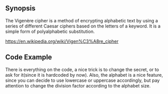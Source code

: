 ## Synopsis

The Vigenère cipher is a method of encrypting alphabetic text by using a series of different Caesar ciphers based on the letters of a keyword. It is a simple form of polyalphabetic substitution.

https://en.wikipedia.org/wiki/Vigen%C3%A8re_cipher

## Code Example

There is everything on the code, a nice trick is to change the secret, or to ask for it(since it is hardcoded by now). Also, the alphabet is a nice feature, since you can decide to use lowercase or uppercase accordingly, but pay attention to change the division factor according to the alphabet size.





